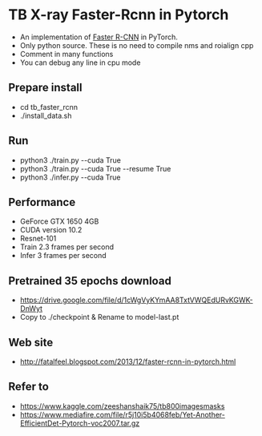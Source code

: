 # TB X-ray Faster-Rcnn in Pytorch
- An implementation of [Faster R-CNN](https://arxiv.org/pdf/1506.01497.pdf) in PyTorch.
- Only python source. These is no need to compile nms and roialign cpp
- Comment in many functions
- You can debug any line in cpu mode

## Prepare install
- cd tb_faster_rcnn
- ./install_data.sh

## Run
- python3 ./train.py --cuda True
- python3 ./train.py --cuda True --resume True
- python3 ./infer.py --cuda True

## Performance
- GeForce GTX 1650 4GB
- CUDA version 10.2
- Resnet-101
- Train 2.3 frames per second
- Infer 3 frames per second

## Pretrained 35 epochs download
- https://drive.google.com/file/d/1cWgVyKYmAA8TxtVWQEdURvKGWK-DnWyt
- Copy to ./checkpoint & Rename to model-last.pt

## Web site
- http://fatalfeel.blogspot.com/2013/12/faster-rcnn-in-pytorch.html

## Refer to
- https://www.kaggle.com/zeeshanshaik75/tb800imagesmasks
- https://www.mediafire.com/file/r5j10i5b4068feb/Yet-Another-EfficientDet-Pytorch-voc2007.tar.gz
